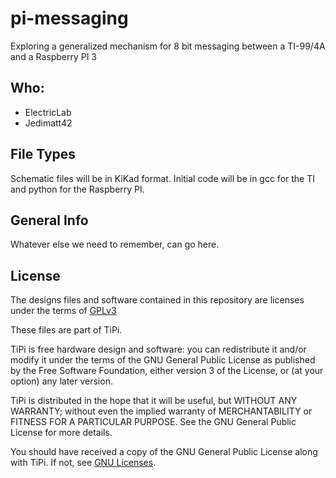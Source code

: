 # pi-messaging

Exploring a generalized mechanism for 8 bit messaging between a TI-99/4A and
a Raspberry PI 3

## Who: 

* ElectricLab
* Jedimatt42

## File Types

Schematic files will be in KiKad format.
Initial code will be in gcc for the TI and python for the Raspberry PI.

## General Info

Whatever else we need to remember, can go here. 

## License 

The designs files and software contained in this repository are licenses under the terms of [GPLv3](https://www.gnu.org/licenses/quick-guide-gplv3.en.html)

These files are part of TiPi.

TiPi is free hardware design and software: you can redistribute it and/or modify it under the terms of the GNU General Public License as published by the Free Software Foundation, either version 3 of the License, or (at your option) any later version.

TiPi is distributed in the hope that it will be useful, but WITHOUT ANY WARRANTY; without even the implied warranty of MERCHANTABILITY or FITNESS FOR A PARTICULAR PURPOSE.  See the GNU General Public License for more details.

You should have received a copy of the GNU General Public License along with TiPi.  If not, see [GNU Licenses](http://www.gnu.org/licenses/).

